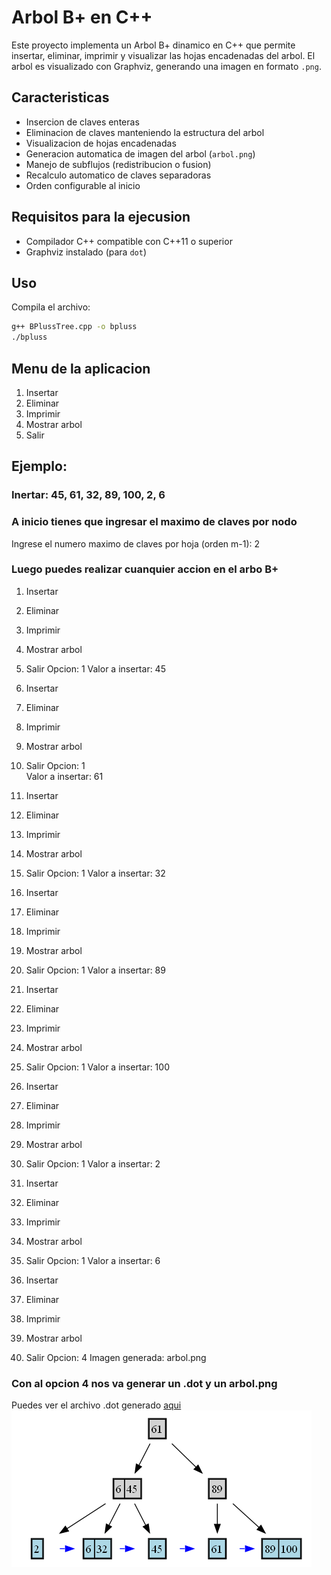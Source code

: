# Arbol B+ en C++

Este proyecto implementa un Arbol B+ dinamico en C++ que permite insertar, eliminar, imprimir y visualizar las hojas encadenadas del arbol. El arbol es visualizado con Graphviz, generando una imagen en formato `.png`.

## Caracteristicas

- Insercion de claves enteras
- Eliminacion de claves manteniendo la estructura del arbol
- Visualizacion de hojas encadenadas
- Generacion automatica de imagen del arbol (`arbol.png`)
- Manejo de subflujos (redistribucion o fusion)
- Recalculo automatico de claves separadoras
- Orden configurable al inicio

## Requisitos para la ejecusion

- Compilador C++ compatible con C++11 o superior
- Graphviz instalado (para `dot`)

## Uso

Compila el archivo:

```bash
g++ BPlussTree.cpp -o bpluss
./bpluss
```
## Menu de la aplicacion
1. Insertar
2. Eliminar
3. Imprimir
4. Mostrar arbol
5. Salir

## Ejemplo: 
### Inertar: 45, 61, 32, 89, 100, 2, 6
### A inicio tienes que ingresar el maximo de claves por nodo
Ingrese el numero maximo de claves por hoja (orden m-1): 2

### Luego puedes realizar cuanquier accion en el arbo B+
  
1. Insertar
2. Eliminar
3. Imprimir
4. Mostrar arbol
5. Salir
Opcion: 1
Valor a insertar: 45

1. Insertar
2. Eliminar
3. Imprimir
4. Mostrar arbol
5. Salir
Opcion: 1  
Valor a insertar: 61

1. Insertar
2. Eliminar
3. Imprimir
4. Mostrar arbol
5. Salir
Opcion: 1
Valor a insertar: 32

1. Insertar
2. Eliminar
3. Imprimir
4. Mostrar arbol
5. Salir
Opcion: 1
Valor a insertar: 89

1. Insertar
2. Eliminar
3. Imprimir
4. Mostrar arbol
5. Salir
Opcion: 1
Valor a insertar: 100

1. Insertar
2. Eliminar
3. Imprimir
4. Mostrar arbol
5. Salir
Opcion: 1
Valor a insertar: 2

1. Insertar
2. Eliminar
3. Imprimir
4. Mostrar arbol
5. Salir
Opcion: 1
Valor a insertar: 6

1. Insertar
2. Eliminar
3. Imprimir
4. Mostrar arbol
5. Salir
Opcion: 4
Imagen generada: arbol.png
### Con al opcion 4 nos va generar un .dot y un arbol.png
Puedes ver el archivo .dot generado [aqui](./arbol.dot)
![Arbol B+ generado](./arbol.png)